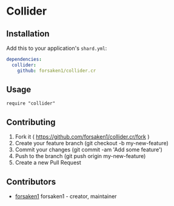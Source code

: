 # Collider

## Installation

Add this to your application's `shard.yml`:

```yaml
dependencies:
  collider:
    github: forsaken1/collider.cr
```


## Usage

```crystal
require "collider"
```


## Contributing

1. Fork it ( https://github.com/forsaken1/collider.cr/fork )
2. Create your feature branch (git checkout -b my-new-feature)
3. Commit your changes (git commit -am 'Add some feature')
4. Push to the branch (git push origin my-new-feature)
5. Create a new Pull Request

## Contributors

- [forsaken1](https://github.com/forsaken1) forsaken1 - creator, maintainer
